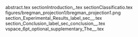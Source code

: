 abstract.tex
sectionIntroduction_.tex
sectionClassificatio.tex
figures/bregman_projection1/bregman_projection1.png
section_Experimental_Results_label_sec__.tex
section_Conclusion_label_sec_conclusion__.tex
vspace_6pt_optional_supplementary_The__.tex
